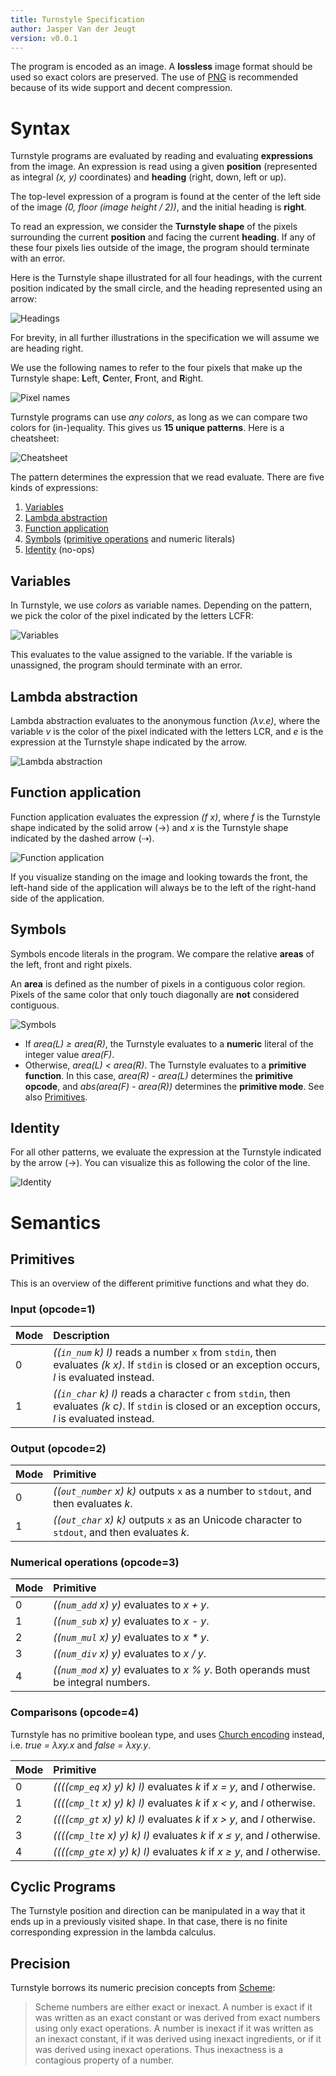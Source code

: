 ```yaml
---
title: Turnstyle Specification
author: Jasper Van der Jeugt
version: v0.0.1
---
```


The program is encoded as an image.  A **lossless** image format should be used
so exact colors are preserved.  The use of [PNG] is recommended because of its
wide support and decent compression.

# Syntax

Turnstyle programs are evaluated by reading and evaluating **expressions** from
the image.  An expression is read using a given **position** (represented as
integral _(x, y)_ coordinates) and **heading** (right, down, left or up).

The top-level expression of a program is found at the center of the left side of
the image _(0, floor (image height / 2))_, and the initial heading is **right**.

To read an expression, we consider the **Turnstyle shape** of the pixels
surrounding the current **position** and facing the current **heading**.
If any of these four pixels lies outside of the image, the program should
terminate with an error.

Here is the Turnstyle shape illustrated for all four headings, with the current
position indicated by the small circle, and the heading represented using an
arrow:

![Headings](enter.svg)

For brevity, in all further illustrations in the specification we will assume we
are heading right.

We use the following names to refer to the four pixels that make up the
Turnstyle shape: **L**eft, **C**enter, **F**ront, and **R**ight.

![Pixel names](label.svg)

Turnstyle programs can use _any colors_, as long as we can compare two colors
for (in-)equality.  This gives us **15 unique patterns**.  Here is a cheatsheet:

![Cheatsheet](cheatsheet.svg)

The pattern determines the expression that we read evaluate.  There are five
kinds of expressions:

1.  [Variables](#variables)
2.  [Lambda abstraction](#lambda-abstraction)
3.  [Function application](#function-application)
4.  [Symbols](#symbols) ([primitive operations](#primitives) and numeric literals)
5.  [Identity](#identity) (no-ops)

## Variables

In Turnstyle, we use _colors_ as variable names.  Depending on the pattern,
we pick the color of the pixel indicated by the letters LCFR:

![Variables](var.svg)

This evaluates to the value assigned to the variable.  If the variable is
unassigned, the program should terminate with an error.

## Lambda abstraction

Lambda abstraction evaluates to the anonymous function _(λv.e)_, where the
variable _v_ is the color of the pixel indicated with the letters LCR, and _e_
is the expression at the Turnstyle shape indicated by the arrow.

![Lambda abstraction](lam.svg)

## Function application

Function application evaluates the expression _(f x)_,
where _f_ is the Turnstyle shape indicated by the solid arrow (→)
and _x_ is the Turnstyle shape indicated by the dashed arrow (⇢).

![Function application](app.svg)

If you visualize standing on the image and looking towards the front, the
left-hand side of the application will always be to the left of the right-hand
side of the application.

## Symbols

Symbols encode literals in the program.  We compare the relative **areas** of
the left, front and right pixels.

An **area** is defined as the number of pixels in a contiguous color region.
Pixels of the same color that only touch diagonally are **not** considered
contiguous.

![Symbols](symbol.svg)

 -  If _area(L) ≥ area(R)_, the Turnstyle evaluates to a **numeric** literal
    of the integer value _area(F)_.
 -  Otherwise, _area(L) < area(R)_.  The Turnstyle evaluates to a
    **primitive function**.
    In this case, _area(R) - area(L)_ determines the **primitive opcode**,
    and _abs(area(F) - area(R))_ determines the **primitive mode**.
    See also [Primitives](#primitives).

## Identity

For all other patterns, we evaluate the expression at the Turnstyle indicated by
the arrow (→).  You can visualize this as following the color of the line.

![Identity](id.svg)

# Semantics

## Primitives

This is an overview of the different primitive functions and what they do.

### Input (opcode=1)

| Mode | Description                                                                                                                                            |
| :--- | :----------------------------------------------------------------------------------------------------------------------------------------------------- |
| 0    | _((`in_num` k) l)_ reads a number `x` from `stdin`, then evaluates _(k x)_. If `stdin` is closed or an exception occurs, _l_ is evaluated instead.     |
| 1    | _((`in_char` k) l)_ reads a character `c` from `stdin`, then evaluates _(k c)_. If `stdin` is closed or an exception occurs, _l_ is evaluated instead. |

### Output (opcode=2)

| Mode | Primitive                                                                                     |
| :--- | :-------------------------------------------------------------------------------------------- |
| 0    | _((`out_number` x) k)_ outputs `x` as a number to `stdout`, and then evaluates _k_.           |
| 1    | _((`out_char` x) k)_ outputs `x` as an Unicode character to `stdout`, and then evaluates _k_. |

### Numerical operations (opcode=3)

| Mode | Primitive                                                                          |
| :--- | :--------------------------------------------------------------------------------- |
| 0    | _((`num_add` x) y)_ evaluates to _x + y_.                                          |
| 1    | _((`num_sub` x) y)_ evaluates to _x - y_.                                          |
| 2    | _((`num_mul` x) y)_ evaluates to _x * y_.                                          |
| 3    | _((`num_div` x) y)_ evaluates to _x / y_.                                          |
| 4    | _((`num_mod` x) y)_ evaluates to _x % y_.  Both operands must be integral numbers. |

### Comparisons (opcode=4)

Turnstyle has no primitive boolean type, and uses [Church encoding] instead,
i.e. _true = λxy.x_ and _false = λxy.y_.

| Mode | Primitive                                                                |
| :--- | :----------------------------------------------------------------------- |
| 0    | _((((`cmp_eq` x) y) k) l)_ evaluates _k_ if _x = y_, and _l_ otherwise.  |
| 1    | _((((`cmp_lt` x) y) k) l)_ evaluates _k_ if _x < y_, and _l_ otherwise.  |
| 2    | _((((`cmp_gt` x) y) k) l)_ evaluates _k_ if _x > y_, and _l_ otherwise.  |
| 3    | _((((`cmp_lte` x) y) k) l)_ evaluates _k_ if _x ≤ y_, and _l_ otherwise. |
| 4    | _((((`cmp_gte` x) y) k) l)_ evaluates _k_ if _x ≥ y_, and _l_ otherwise. |

## Cyclic Programs

The Turnstyle position and direction can be manipulated in a way that it ends up
in a previously visited shape.  In that case, there is no finite corresponding
expression in the lambda calculus.

## Precision

Turnstyle borrows its numeric precision concepts from [Scheme][Scheme
Exactness]:

> Scheme numbers are either exact or inexact. A number is exact if it was
> written as an exact constant or was derived from exact numbers using only
> exact operations. A number is inexact if it was written as an inexact
> constant, if it was derived using inexact ingredients, or if it was derived
> using inexact operations. Thus inexactness is a contagious property of a
> number.

[Church encoding]: https://en.wikipedia.org/wiki/Church_encoding
[PNG]: http://libpng.org/pub/png/
[Scheme Exactness]: https://www.cs.cmu.edu/Groups/AI/html/r4rs/r4rs_8.html#SEC52
